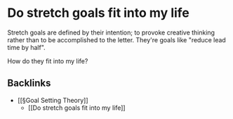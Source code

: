 # Do stretch goals fit into my life
Stretch goals are defined by their intention; to provoke creative thinking rather than to be accomplished to the letter. They're goals like "reduce lead time by half".

How do they fit into my life?

## Backlinks
* [[§Goal Setting Theory]]
	* [[Do stretch goals fit into my life]] 

<!-- #Life -->

<!-- {BearID:1294ACD9-68D3-4B58-82B7-BA02A89D279C-15756-00001303561E5031} -->

